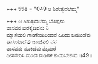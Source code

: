 +++
title = "049 ಆ ಶಿಶುತ್ವದಲೆಮ್ಮ"

+++
ಆ ಶಿಶುತ್ವದಲೆಮ್ಮ ಬೊಪ್ಪನು  
ವಾಸವನ ಪುರಕೈದಿದನು ನಿ  
ಮ್ಮಾಸೆಯಲಿ ಗಾಂಗೇಯರಿಂದವೆ ಹಿರಿದು ಬದುಕಿದೆವು  
ಘಾಸಿಯಾದೆವು ಜೂಜಿನಲಿ ವನ  
ವಾಸವನು ನೂಕಿದೆವು ಮೈಮರೆ  
ದೀಸನೇರಿಸಿ ನುಡಿದ ನುಡಿಗಳ ಕಾಯಬೇಕೆಂದ    ॥49॥